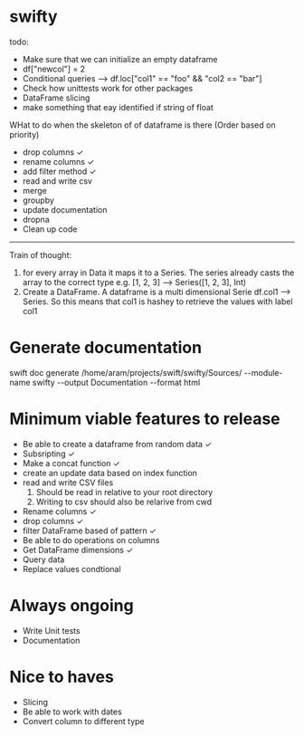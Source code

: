 # swifty

todo:
- Make sure that we can initialize an empty dataframe
- df["newcol"] = 2
- Conditional queries --> df.loc["col1" == "foo" && "col2 == "bar"]
- Check how unittests work for other packages
- DataFrame slicing 
- make something that eay identified if string of float



WHat to do when the skeleton of of dataframe is there (Order based on priority)
- drop columns ✓
- rename columns ✓
- add filter method ✓
- read and write csv
- merge 
- groupby
- update documentation
- dropna
- Clean up code

--------
Train of thought:
1. for every array in Data it maps it to a Series. The series already casts the array
  to the correct type e.g. [1, 2, 3] --> Series([1, 2, 3], Int)
2. Create a DataFrame. A dataframe is a multi dimensional Serie
df.col1 --> Series. So this means that col1 is hashey to retrieve the values with label col1

# Generate documentation
swift doc generate /home/aram/projects/swift/swifty/Sources/ --module-name swifty --output Documentation --format html

# Minimum viable features to release
- Be able to create a dataframe from random data ✓
- Subsripting ✓
- Make a concat function ✓
- create an update data based on index function
- read and write CSV files
  1. Should be read in relative to your root directory
  2. Writing to csv should also be relarive from cwd
- Rename columns ✓
- drop columns ✓
- filter DataFrame based of pattern ✓
- Be able to do operations on columns
- Get DataFrame dimensions ✓ 
- Query data
- Replace values condtional

# Always ongoing
- Write Unit tests
- Documentation

# Nice to haves
- Slicing
- Be able to work with dates
- Convert column to different type

